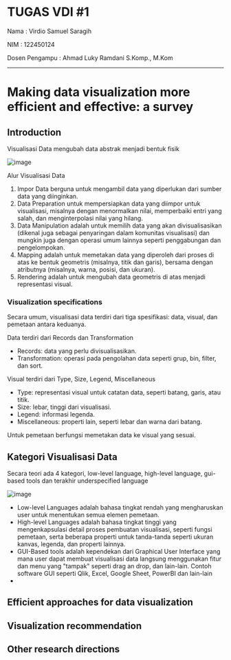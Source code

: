 # TUGAS VDI #1

Nama : Virdio Samuel Saragih

NIM : 122450124

Dosen Pengampu : Ahmad Luky Ramdani S.Komp., M.Kom 

---

# Making data visualization more efficient and effective: a survey

## Introduction
Visualisasi Data mengubah data abstrak menjadi bentuk fisik 

![image](https://github.com/user-attachments/assets/bdff4a88-788a-4736-bf45-e1aa14750bff)

Alur Visualisasi Data  
1. Impor Data berguna untuk mengambil data yang diperlukan dari sumber data yang diinginkan.
2. Data Preparation untuk mempersiapkan data yang diimpor untuk visualisasi, misalnya dengan menormalkan nilai, memperbaiki entri yang salah, dan menginterpolasi nilai yang hilang.
3. Data Manipulation adalah untuk memilih data yang akan divisualisasikan (dikenal juga sebagai penyaringan dalam komunitas visualisasi) dan mungkin juga dengan operasi umum lainnya seperti penggabungan dan pengelompokan.
4. Mapping adalah untuk memetakan data yang diperoleh dari proses di atas ke bentuk geometris (misalnya, titik dan garis), bersama dengan atributnya (misalnya, warna, posisi, dan ukuran).
5. Rendering adalah untuk mengubah data geometris di atas menjadi representasi visual.
   
### Visualization specifications

Secara umum, visualisasi data terdiri dari tiga spesifikasi: data, visual, dan pemetaan antara keduanya.

Data terdiri dari Records dan Transformation
  - Records: data yang perlu divisualisasikan.
  - Transformation: operasi pada pengolahan data seperti grup, bin, filter, dan sort.

Visual terdiri dari Type, Size, Legend, Miscellaneous

  - Type: representasi visual untuk catatan data, seperti batang, garis, atau titik.
  - Size: lebar, tinggi dari visualisasi.
  - Legend: informasi legenda.
  - Miscellaneous: properti lain, seperti lebar dan warna dari batang.

Untuk pemetaan berfungsi memetakan data ke visual yang sesuai.

## Kategori Visualisasi Data
Secara teori ada 4 kategori, low-level language, high-level language, gui-based tools dan terakhir underspecified language

![image](https://github.com/user-attachments/assets/5410a273-6e01-43c9-aec7-f0f7b0dafaa4)

- Low-level Languages adalah bahasa tingkat rendah yang mengharuskan user untuk menentukan semua elemen pemetaan.
- High-level Languages adalah bahasa tingkat tinggi yang mengenkapsulasi detail proses pembuatan visualisasi, seperti fungsi pemetaan, serta beberapa properti untuk tanda-tanda seperti ukuran kanvas, legenda, dan properti lainnya.
- GUI-Based tools adalah kependekan dari Graphical User Interface yang mana user dapat membuat visualisasi data langsung menggunakan fitur dan menu yang "tampak" seperti drag an drop, dan lain-lain. Contoh software GUI seperti Qlik, Excel, Google Sheet, PowerBI dan lain-lain
- 
## Efficient approaches for data visualization

## Visualization recommendation

## Other research directions


